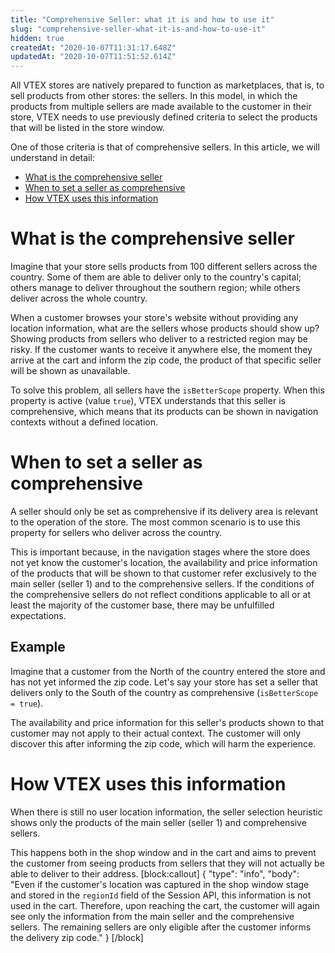```yaml
---
title: "Comprehensive Seller: what it is and how to use it"
slug: "comprehensive-seller-what-it-is-and-how-to-use-it"
hidden: true
createdAt: "2020-10-07T11:31:17.648Z"
updatedAt: "2020-10-07T11:51:52.614Z"
---
```

All VTEX stores are natively prepared to function as marketplaces, that is, to sell products from other stores: the sellers. In this model, in which the products from multiple sellers are made available to the customer in their store, VTEX needs to use previously defined criteria to select the products that will be listed in the store window.

One of those criteria is that of comprehensive sellers. In this article, we will understand in detail:
- [What is the comprehensive seller](#what-is-the-comprehensive-seller)
- [When to set a seller as comprehensive](#when-to-set-a-seller-as-comprehensive)
- [How VTEX uses this information](#how-vtex-uses-this-information)

# What is the comprehensive seller

Imagine that your store sells products from 100 different sellers across the country. Some of them are able to deliver only to the country's capital; others manage to deliver throughout the southern region; while others deliver across the whole country.

When a customer browses your store's website without providing any location information, what are the sellers whose products should show up? Showing products from sellers who deliver to a restricted region may be risky. If the customer wants to receive it anywhere else, the moment they arrive at the cart and inform the zip code, the product of that specific seller will be shown as unavailable.

To solve this problem, all sellers have the `isBetterScope` property. When this property is active (value `true`), VTEX understands that this seller is comprehensive, which means that its products can be shown in navigation contexts without a defined location.

# When to set a seller as comprehensive

A seller should only be set as comprehensive if its delivery area is relevant to the operation of the store. The most common scenario is to use this property for sellers who deliver across the country.

This is important because, in the navigation stages where the store does not yet know the customer's location, the availability and price information of the products that will be shown to that customer refer exclusively to the main seller (seller 1) and to the comprehensive sellers. If the conditions of the comprehensive sellers do not reflect conditions applicable to all or at least the majority of the customer base, there may be unfulfilled expectations.

## Example

Imagine that a customer from the North of the country entered the store and has not yet informed the zip code. Let's say your store has set a seller that delivers only to the South of the country as comprehensive (`isBetterScope = true`).

The availability and price information for this seller's products shown to that customer may not apply to their actual context. The customer will only discover this after informing the zip code, which will harm the experience.

# How VTEX uses this information

When there is still no user location information, the seller selection heuristic shows only the products of the main seller (seller 1) and comprehensive sellers.

This happens both in the shop window and in the cart and aims to prevent the customer from seeing products from sellers that they will not actually be able to deliver to their address.
[block:callout]
{
  "type": "info",
  "body": "Even if the customer's location was captured in the shop window stage and stored in the `regionId` field of the Session API, this information is not used in the cart. Therefore, upon reaching the cart, the customer will again see only the information from the main seller and the comprehensive sellers. The remaining sellers are only eligible after the customer informs the delivery zip code."
}
[/block]